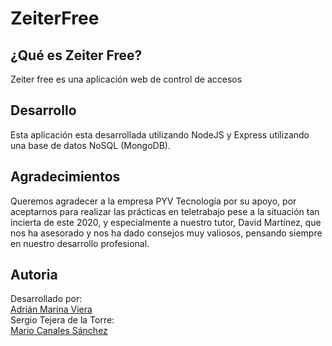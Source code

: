 # ZeiterFree
## ¿Qué es Zeiter Free?
Zeiter free es una aplicación web de control de accesos
## Desarrollo
Esta aplicación esta desarrollada utilizando NodeJS y Express utilizando una base de datos NoSQL (MongoDB).

## Agradecimientos
Queremos agradecer a la empresa PYV Tecnología por su apoyo, por aceptarnos para realizar las prácticas en teletrabajo pese a la situación tan incierta de este 2020, y especialmente a nuestro tutor, David Martínez, que nos ha asesorado y nos ha dado consejos muy valiosos, pensando siempre en nuestro desarrollo profesional. 

## Autoria
Desarrollado por:  
    [Adrián Marina Viera](https://github.com/Amarvie)  
    Sergio Tejera de la Torre:   
    [Mario Canales Sánchez](https://github.com/DrunkPsyduck)  
